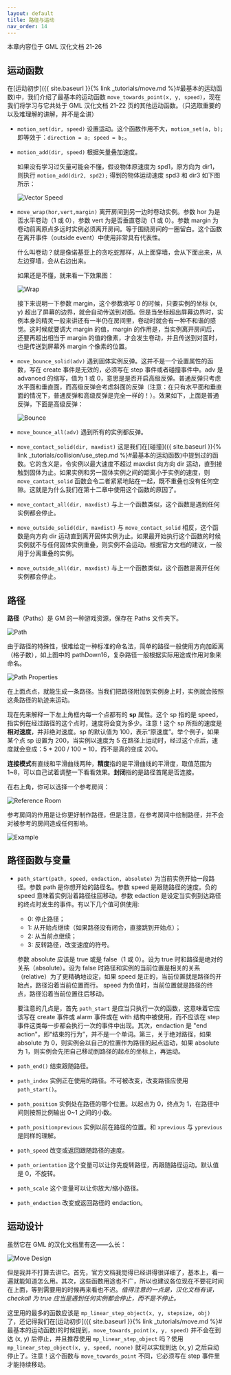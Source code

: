 ```yaml
---
layout: default
title: 路径与运动
nav_order: 14
---
```


本章内容位于 GML 汉化文档 21-26

## 运动函数

在[运动初步]({{ site.baseurl }}{% link _tutorials/move.md %}#最基本的运动函数)中，我们介绍了最基本的运动函数 `move_towards_point(x, y, speed)`，现在我们将学习与它共处于 GML 汉化文档 21-22 页的其他运动函数。（只选取重要的以及难理解的讲解，并不是全讲）

* `motion_set(dir, speed)` 设置运动。这个函数作用不大，`motion_set(a, b);` 即等效于：`direction = a; speed = b;`。
* `motion_add(dir, speed)` 根据矢量叠加速度。

    如果没有学习过矢量可能会不懂，假设物体原速度为 spd1，原方向为 dir1，则执行 `motion_add(dir2, spd2);` 得到的物体运动速度 spd3 和 dir3 如下图所示：

    ![Vector Speed](/assets/images/path_move/vector_speed.jpg)

* `move_wrap(hor,vert,margin)` 离开房间到另一边时卷动实例。参数 hor 为是否水平卷动（1 或 0），参数 vert 为是否垂直卷动（1 或 0）。参数 margin 为卷动前离原点多远时实例必须离开房间。等于围绕房间的一圈留白。这个函数在离开事件（outside event）中使用非常具有代表性。

    什么叫卷动？就是像诺基亚上的贪吃蛇那样，从上面穿墙，会从下面出来，从左边穿墙，会从右边出来。

    如果还是不懂，就来看一下效果图：

    ![Wrap](/assets/images/path_move/wrap.gif)

    接下来说明一下参数 margin，这个参数填写 0 的时候，只要实例的坐标 (x, y) 超出了屏幕的边界，就会自动传送到对面。但是当坐标超出屏幕边界时，实例本身的精灵一般来讲还有一半仍在房间里，卷动时就会有一种不和谐的感觉。这时候就要调大 margin 的值，margin 的作用是，当实例离开房间后，还要再超出相当于 margin 的值的像素，才会发生卷动，并且传送到对面时，也是传送到屏幕外 margin 个像素的位置。

* `move_bounce_solid(adv)` 遇到固体实例反弹。这并不是一个设置属性的函数，写在 create 事件是无效的，必须写在 step 事件或者碰撞事件中。adv 是 advanced 的缩写，值为 1 或 0，意思是是否开启高级反弹。普通反弹只考虑水平面和垂直面，而高级反弹会考虑斜面的反弹（注意：在只有水平面和垂直面的情况下，普通反弹和高级反弹是完全一样的！）。效果如下，上面是普通反弹，下面是高级反弹：

    ![Bounce](/assets/images/path_move/bounce.gif)

* `move_bounce_all(adv)` 遇到所有的实例都反弹。
* `move_contact_solid(dir, maxdist)` 这是我们在[碰撞]({{ site.baseurl }}{% link _tutorials/collision/use_step.md %}#最基本的运动函数)中提到过的函数。它的含义是，令实例以最大速度不超过 maxdist 向方向 dir 运动，直到接触到固体为止。如果实例和另一固体实例之间的距离小于实例的速度，则 `move_cantact_solid` 函数会令二者紧紧地贴在一起，既不重叠也没有任何空隙。这就是为什么我们在第十二章中使用这个函数的原因了。
* `move_contact_all(dir, maxdist)` 与上一个函数类似，这个函数是遇到任何实例都会停止。
* `move_outside_solid(dir, maxdist)` 与 `move_contact_solid` 相反，这个函数是向方向 dir 运动直到离开固体实例为止。如果最开始执行这个函数的时候实例就不与任何固体实例重叠，则实例不会运动。根据官方文档的建议，一般用于分离重叠的实例。
* `move_outside_all(dir, maxdist)` 与上一个函数类似，这个函数是离开任何实例都会停止。

## 路径

**路径**（Paths）是 GM 的一种游戏资源，保存在 Paths 文件夹下。

![Path](/assets/images/path_move/path.png)

由于路径的特殊性，很难给定一种标准的命名法，简单的路径一般使用方向加距离（格子数），如上图中的 pathDown16，复杂路径一般根据实际用途或作用对象来命名。

![Path Properties](/assets/images/path_move/path_properties.png)

在上面点点，就能生成一条路径。当我们把路径附加到实例身上时，实例就会按照这条路径的轨迹来运动。

现在先来解释一下左上角框内每一个点都有的 **sp** 属性。这个 sp 指的是 speed，指实例在经过路径的这个点时，速度将会变为多少。注意！这个 sp 所指的速度是**相对速度**，并非绝对速度。sp 的默认值为 100，表示“原速度”。举个例子，如果某个点 sp 设置为 200，当实例以速度为 5 在路径上运动时，经过这个点后，速度就会变成：5 * 200 / 100 = 10，而不是真的变成 200。

**连接模式**有直线和平滑曲线两种，**精度**指的是平滑曲线的平滑度，取值范围为 1~8，可以自己试着调整一下看看效果。**封闭**指的是路径首尾是否连接。

在右上角，你可以选择一个参考房间：

![Reference Room](/assets/images/path_move/reference_room.png)

参考房间的作用是让你更好制作路径，但是注意，在参考房间中绘制路径，并不会对被参考的房间造成任何影响。

![Example](/assets/images/path_move/example.png)

## 路径函数与变量

* `path_start(path, speed, endaction, absolute)` 为当前实例开始一段路径。参数 path 是你想开始的路径名。参数 speed 是跟随路径的速度。负的 speed 意味着实例沿着路径往回移动。参数 edaction 是设定当实例到达路径的终点时发生的事件。有以下几个值可供使用:

  * 0: 停止路径；
  * 1: 从开始点继续（如果路径没有闭合，直接跳到开始点）；
  * 2: 从当前点继续；
  * 3: 反转路径，改变速度的符号。

  参数 absolute 应该是 true 或是 false（1 或 0）。设为 true 时和路径是绝对的关系（absolute）。设为 false 时路径和实例的当前位置是相关的关系（relative）为了更精确地设定，如果 speed 是正的，当前位置就是路径的开始点，路径沿着当前位置而行。 speed 为负值时，当前位置就是路径的终点，路径沿着当前位置往后移动。

  要注意的几点是，首先 `path_start` 是应当只执行一次的函数，这意味着它应该写在 create 事件或 alarm 事件或在 with 结构中被使用，而不应该在 step 事件这类每一步都会执行一次的事件中出现。其次，endaction 是 "end action"，即“结束的行为”，并不是一个单词。第三，关于绝对路径，如果 absolute 为 0，则实例会以自己的位置作为路径的起点运动，如果 absolute 为 1，则实例会先把自己移动到路径的起点的坐标上，再运动。

* `path_end()` 结束跟随路径。
* `path_index` 实例正在使用的路径。不可被改变，改变路径应使用 `path_start()`。
* `path_position` 实例处在路径的哪个位置。以起点为 0，终点为 1，在路径中间则按照比例输出 0~1 之间的小数。
* `path_positionprevious` 实例以前在路径的位置。和 `xprevious` 与 `yprevious` 是同样的理解。
* `path_speed` 改变或返回跟随路径的速度。
* `path_orientation` 这个变量可以让你先旋转路径，再跟随路径运动。默认值是 0，不旋转。
* `path_scale` 这个变量可以让你放大/缩小路径。
* `path_endaction` 改变或返回路径的 endaction。

## 运动设计

虽然它在 GML 的汉化文档里有这——么长：

![Move Design](/assets/images/path_move/move_design.png)

但是我并不打算去讲它。首先，官方文档我觉得已经讲得很详细了，基本上，看一遍就能知道怎么用。其次，这些函数用途也不广，所以也建议各位现在不要花时间在上面，等到需要用的时候再来看也不迟。*值得注意的一点是，汉化文档有误，checkall 为 true 应当是遇到任何实例都会停止，而不是不停止。*

这里用的最多的函数应该是 `mp_linear_step_object(x, y, stepsize, obj)` 了，还记得我们在[运动初步]({{ site.baseurl }}{% link _tutorials/move.md %}#最基本的运动函数)的时候提到，`move_towards_point(x, y, speed)` 并不会在到达 (x, y) 后停止，并且推荐使用 `mp_linear_step_object` 吗？使用 `mp_linear_step_object(x, y, speed, noone)` 就可以实现到达 (x, y) 之后自动停止了。注意！这个函数与 `move_towards_point` 不同，它必须写在 step 事件里才能持续移动。
